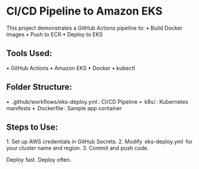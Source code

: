 # CI/CD Pipeline to Amazon EKS

This project demonstrates a GitHub Actions pipeline to:
•⁠  ⁠Build Docker images
•⁠  ⁠Push to ECR
•⁠  ⁠Deploy to EKS

## Tools Used:
•⁠  ⁠GitHub Actions
•⁠  ⁠Amazon EKS
•⁠  ⁠Docker
•⁠  ⁠kubectl

## Folder Structure:
•⁠  ⁠⁠ .github/workflows/eks-deploy.yml ⁠: CI/CD Pipeline
•⁠  ⁠⁠ k8s/ ⁠: Kubernetes manifests
•⁠  ⁠⁠ Dockerfile ⁠: Sample app container

## Steps to Use:
1.⁠ ⁠Set up AWS credentials in GitHub Secrets.
2.⁠ ⁠Modify ⁠ eks-deploy.yml ⁠ for your cluster name and region.
3.⁠ ⁠Commit and push code.

Deploy fast. Deploy often.
